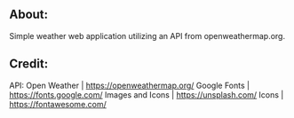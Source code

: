## About:
Simple weather web application utilizing an API from openweathermap.org. 

## Credit:
API: Open Weather | https://openweathermap.org/
Google Fonts | https://fonts.google.com/
Images and Icons | https://unsplash.com/
Icons | https://fontawesome.com/